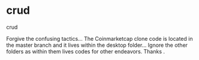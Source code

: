 # crud
crud

Forgive the confusing tactics... The Coinmarketcap clone code is located in the master branch and it lives within the desktop folder...
Ignore the other folders as within them lives codes for other endeavors. Thanks .
